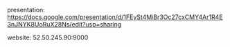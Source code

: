 presentation: https://docs.google.com/presentation/d/1FEySt4MiBr3Oc27cxCMY4Ar1R4E3nJNYK8UoRuX28Ns/edit?usp=sharing

website: 52.50.245.90:9000
